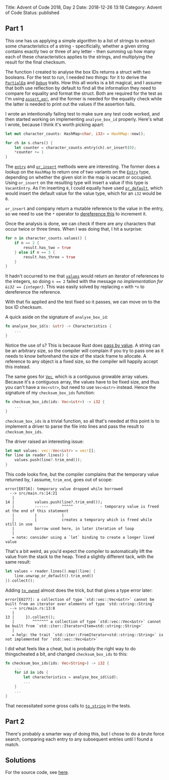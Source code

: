 Title: Advent of Code 2018, Day 2
Date: 2018-12-26 13:18
Category: Advent of Code
Status: published

## Part 1

This one has us applying a simple algorithm to a list of strings to extract some characteristics of a string - specificially, whether a given string contains exactly two or three of any letter - then summing up how many each of these characteristics applies to the strings, and multiplying the result for the final checksum.

The function I created to analyse the box IDs returns a struct with two booleans. For the test to run, I needed two things: for it to derive the [`PartialEq`](https://doc.rust-lang.org/core/cmp/trait.PartialEq.html) and [`Debug`](https://doc.rust-lang.org/core/fmt/trait.Debug.html) traits. How this all works is a bit magical, and I assume that both use reflection by default to find all the information they need to compare for equality and format the struct. Both are required for the test as I'm using [`assert_eq!`](https://doc.rust-lang.org/core/macro.assert_eq.html), and the former is needed for the equality check while the latter is needed to print out the values if the assertion fails.

I wrote an intentionally failing test to make sure any test code worked, and then started working on implementing `analyse_box_id` properly. Here's what I wrote, because I think it's worth picking apart:

```rust
let mut character_counts: HashMap<char, i32> = HashMap::new();

for ch in s.chars() {
    let counter = character_counts.entry(ch).or_insert(0);
    *counter += 1
}
```

The [`entry`](https://doc.rust-lang.org/std/collections/struct.HashMap.html#method.entry) and [`or_insert`](https://doc.rust-lang.org/std/collections/hash_map/enum.Entry.html#method.or_insert) methods were are interesting. The former does a lookup on the `HashMap` to return one of two variants on the [`Entry`](https://doc.rust-lang.org/std/collections/hash_map/enum.Entry.html) type, depending on whether the given slot in the map is vacant or occupied. Using `or_insert` on the resulting type will insert a value if this type is `VacantEntry`. As I'm inserting `0`, I could equally have used [`or_default`](https://doc.rust-lang.org/std/collections/hash_map/enum.Entry.html#method.or_default), which would insert the default value for the value type, which for an `i32` would be `0`.

`or_insert` and company return a mutable reference to the value in the entry, so we need to use the `*` operator to [dereference this](https://doc.rust-lang.org/book/ch04-02-references-and-borrowing.html) to increment it.

Once the analysis is done, we can check if there are any characters that occur twice or three times. When I was doing that, I hit a surprise:

```rust
for n in character_counts.values() {
    if n == 2 {
        result.has_two = true
    } else if n == 3 {
        result.has_three = true
    }
}
```

It hadn't occurred to me that [`values`](https://doc.rust-lang.org/std/collections/struct.HashMap.html?search=#method.values) would return an iterator of references to the integers, so doing `n == 2` failed with the message _no implementation for `&i32 == {integer}`_. This was easily solved by replacing `n` with `*n` to dereference the reference.

With that fix applied and the test fixed so it passes, we can move on to the box ID checksum.

A quick aside on the signature of `analyse_box_id`:

```rust
fn analyse_box_id(s: &str) -> Characteristics {
    ...
}
```

Notice the use of `&`? This is because Rust does [pass by value](https://en.wikipedia.org/wiki/Evaluation_strategy#Call_by_value). A string can be an arbitrary size, so the compiler will complain if you try to pass one as it needs to know beforehand the size of the stack frame to allocate. A reference to any object is a fixed size, so the compiler will happily accept this instead.

The same goes for [`Vec`](https://doc.rust-lang.org/std/vec/struct.Vec.html), which is a contiguous growable array values. Because it's a contiguous array, the values have to be fixed size, and thus you can't have a `Vec<str>`, but need to use `Vec<&str>` instead. Hence the signature of my `checksum_box_ids` function:

```rust
fn checksum_box_ids(ids: Vec<&str>) -> i32 {
    ...
}
```

`checksum_box_ids` is a trivial function, so all that's needed at this point is to implement a driver to parse the file into lines and pass the result to `checksum_box_ids`.

The driver raised an interesting issue:

```rust
let mut values: vec::Vec<&str> = vec![];
for line in reader.lines() {
    values.push(line?.trim_end());
}
```

This code looks fine, but the compiler complains that the temporary value returned by, I assume, `trim_end`, goes out of scope:

```text
error[E0716]: temporary value dropped while borrowed
  --> src/main.rs:14:21
   |
14 |         values.push(line?.trim_end());
   |         ------      ^^^^^            - temporary value is freed at the end of this statement
   |         |           |
   |         |           creates a temporary which is freed while still in use
   |         borrow used here, in later iteration of loop
   |
   = note: consider using a `let` binding to create a longer lived value
```

That's a bit weird, as you'd expect the compiler to automatically lift the value from the stack to the heap. Tried a slightly different tack, with the same result:

```rust
let values = reader.lines().map(|line| {
    line.unwrap_or_default().trim_end()
}).collect();
```

Adding [`to_owned`](https://doc.rust-lang.org/std/borrow/trait.ToOwned.html#tymethod.to_owned) almost does the trick, but that gives a type error later:

```text
error[E0277]: a collection of type `std::vec::Vec<&str>` cannot be built from an iterator over elements of type `std::string::String`
  --> src/main.rs:13:8
   |
13 |     }).collect();
   |        ^^^^^^^ a collection of type `std::vec::Vec<&str>` cannot be built from `std::iter::Iterator<Item=std::string::String>`
   |
   = help: the trait `std::iter::FromIterator<std::string::String>` is not implemented for `std::vec::Vec<&str>`
```

I did what feels like a cheat, but is probably the right way to do thingscheated a bit, and changed `checksum_box_ids` to this:

```rust
fn checksum_box_ids(ids: Vec<String>) -> i32 {
    ...
    for id in ids {
        let characteristics = analyse_box_id(&id);
        ...
    }
    ...
}
```

That necessitated some gross calls to [`to_string`](https://doc.rust-lang.org/std/primitive.str.html#method.to_string) in the tests.

## Part 2

There's probably a smarter way of doing this, but I chose to do a brute force search, comparing each entry to any subsequent entries until I found a match.

## Solutions

For the source code, see [here](https://github.com/kgaughan/adventofcode2018/tree/master/day02).

